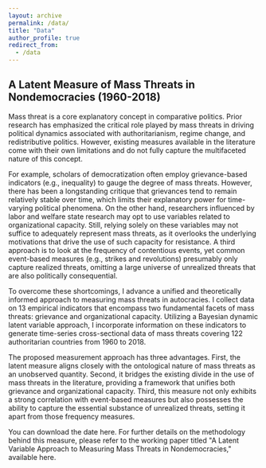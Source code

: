 ```yaml
---
layout: archive
permalink: /data/
title: "Data"
author_profile: true
redirect_from:
  - /data
---
```


## A Latent Measure of Mass Threats in Nondemocracies (1960-2018)


Mass threat is a core explanatory concept in comparative politics. Prior research has emphasized the critical role played by mass threats in driving political dynamics associated with authoritarianism, regime change, and redistributive politics. However, existing measures available in the literature come with their own limitations and do not fully capture the multifaceted nature of this concept.

For example, scholars of democratization often employ grievance-based indicators (e.g., inequality) to gauge the degree of mass threats. However, there has been a longstanding critique that grievances tend to remain relatively stable over time, which limits their explanatory power for time-varying political phenomena. On the other hand, researchers influenced by labor and welfare state research may opt to use variables related to organizational capacity. Still, relying solely on these variables may not suffice to adequately represent mass threats, as it overlooks the underlying motivations that drive the use of such capacity for resistance. A third approach is to look at the frequency of contentious events, yet common event-based measures (e.g., strikes and revolutions) presumably only capture realized threats, omitting a large universe of unrealized threats that are also politically consequential.

To overcome these shortcomings, I advance a unified and theoretically informed approach to measuring mass threats in autocracies. I collect data on 13 empirical indicators that encompass two fundamental facets of mass threats: grievance and organizational capacity. Utilizing a Bayesian dynamic latent variable approach, I incorporate information on these indicators to generate time-series cross-sectional data of mass threats covering 122 authoritarian countries from 1960 to 2018.

The proposed measurement approach has three advantages. First, the latent measure aligns closely with the ontological nature of mass threats as an unobserved quantity. Second, it bridges the existing divide in the use of mass threats in the literature, providing a framework that unifies both grievance and organizational capacity. Third, this measure not only exhibits a strong correlation with event-based measures but also possesses the ability to capture the essential substance of unrealized threats, setting it apart from those frequency measures.

You can download the date here. For further details on the methodology behind this measure, please refer to the working paper titled "A Latent Variable Approach to Measuring Mass Threats in Nondemocracies," available here.

